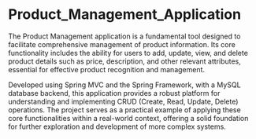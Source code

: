# Product_Management_Application

The Product Management application is a fundamental tool designed to facilitate comprehensive management of product information. Its core functionality includes the ability for users to add, update, view, and delete product details such as price, description, and other relevant attributes, essential for effective product recognition and management.

Developed using Spring MVC and the Spring Framework, with a MySQL database backend, this application provides a robust platform for understanding and implementing CRUD (Create, Read, Update, Delete) operations. The project serves as a practical example of applying these core functionalities within a real-world context, offering a solid foundation for further exploration and development of more complex systems.
